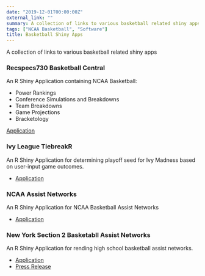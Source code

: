 ```yaml
---
date: "2019-12-01T00:00:00Z"
external_link: ""
summary: A collection of links to various basketball related shiny apps.
tags: ["NCAA Basketball", "Software"]
title: Basketball Shiny Apps
---
```


A collection of links to various basketball related shiny apps

### Recspecs730 Basketball Central
An R Shiny Application containing NCAA Basketball:

- Power Rankings
- Conference Simulations and Breakdowns
- Team Breakdowns
- Game Projections
- Bracketology

[Application](https://lbenz730.shinyapps.io/recspecs_basketball_central/)

### Ivy League TiebreakR
An R Shiny Application for determining playoff seed for Ivy Madness based on user-input game outcomes.

* [Application](https://lbenz730.shinyapps.io/ivy_tiebreaks/)

### NCAA Assist Networks
An R Shiny Application for NCAA Basketball Assist Networks

* [Application](https://lbenz730.shinyapps.io/assist_networks/)

### New York Section 2 Basketabll Assist Networks
An R Shiny Application for rending high school basketball assist networks.

* [Application](https://lbenz730.shinyapps.io/section_2_basketball_networks/)
* [Press Release](http://blogs.section2basketball.com/fromthestands/2018/07/31/new-assist-network-feature-to-analyze-section-2-teams-players/)